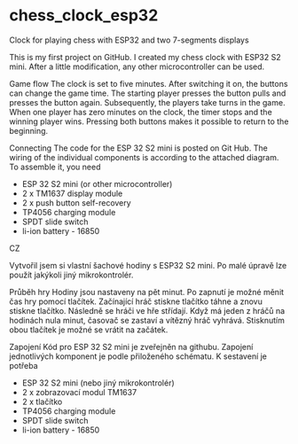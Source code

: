 # chess_clock_esp32
Clock for playing chess with ESP32 and two 7-segments displays

This is my first project on GitHub.
I created my chess clock with ESP32 S2 mini.
After a little modification, any other microcontroller can be used.

Game flow
The clock is set to five minutes. After switching it on, the buttons can change the game time. The starting player presses the button pulls and presses the button again. Subsequently, the players take turns in the game. When one player has zero minutes on the clock, the timer stops and the winning player wins.
Pressing both buttons makes it possible to return to the beginning.

Connecting
The code for the ESP 32 S2 mini is posted on Git Hub. The wiring of the individual components is according to the attached diagram.
To assemble it, you need
- ESP 32 S2 mini (or other microcontroller)
- 2 x TM1637 display module
- 2 x push button self-recovery 
- TP4056 charging module
- SPDT slide switch
- li-ion battery - 16850



CZ

Vytvořil jsem si vlastní šachové hodiny s ESP32 S2 mini.
Po malé úpravě lze použít jakýkoli jiný mikrokontrolér.

Průběh hry
Hodiny jsou nastaveny na pět minut. Po zapnutí je možné měnit čas hry pomocí tlačítek. Začínající hráč stiskne tlačítko táhne a znovu stiskne tlačítko. Následně se hráči ve hře střídají. Když má jeden z hráčů na hodinách nula minut, časovač se zastaví a vítězný hráč vyhrává.
Stisknutím obou tlačítek je možné se vrátit na začátek.

Zapojení
Kód pro ESP 32 S2 mini je zveřejněn na githubu. Zapojení jednotlivých komponent je podle přiloženého schématu.
K sestavení je potřeba
- ESP 32 S2 mini (nebo jiný mikrokontrolér)
- 2 x zobrazovací modul TM1637
- 2 x tlačítko 
- TP4056 charging module
- SPDT slide switch
- li-ion battery - 16850
